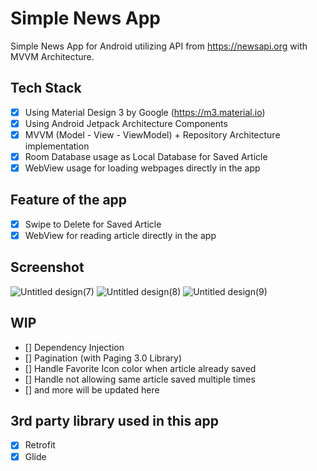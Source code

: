 # Simple News App
Simple News App for Android utilizing API from https://newsapi.org with MVVM Architecture.

## Tech Stack
- [x] Using Material Design 3 by Google (https://m3.material.io)
- [x] Using Android Jetpack Architecture Components
- [x] MVVM (Model - View - ViewModel) + Repository Architecture implementation
- [x] Room Database usage as Local Database for Saved Article
- [x] WebView usage for loading webpages directly in the app

## Feature of the app
- [x] Swipe to Delete for Saved Article
- [x] WebView for reading article directly in the app

## Screenshot
![Untitled design(7)](https://github.com/PutraGandaD/SimpleNewsApp/assets/54593964/63198c50-e78c-4e87-a6af-61c805bb8b17)
![Untitled design(8)](https://github.com/PutraGandaD/SimpleNewsApp/assets/54593964/a967f69d-15e3-40a9-8d10-adba0965adb4)
![Untitled design(9)](https://github.com/PutraGandaD/SimpleNewsApp/assets/54593964/059a45e7-edd0-4d6a-8727-d6202ebf6ec2)

## WIP
- [] Dependency Injection
- [] Pagination (with Paging 3.0 Library)
- [] Handle Favorite Icon color when article already saved
- [] Handle not allowing same article saved multiple times
- [] and more will be updated here

## 3rd party library used in this app 
- [x] Retrofit
- [x] Glide
